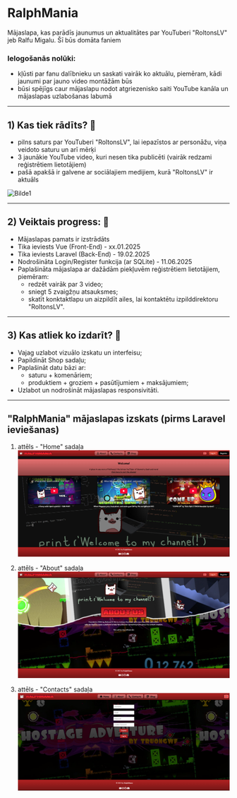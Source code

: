 # RalphMania
Mājaslapa, kas parādīs jaunumus un aktualitātes par YouTuberi "RoltonsLV" jeb Ralfu Migalu. Šī būs domāta faniem

### Ielogošanās nolūki:
- kļūsti par fanu dalībnieku un saskati vairāk ko aktuālu, piemēram, kādi jaunumi par jauno video montāžām būs
- būsi spējīgs caur mājaslapu nodot atgriezenisko saiti YouTube kanāla un mājaslapas uzlabošanas labumā

---
## 1) Kas tiek rādīts? 👀
- pilns saturs par YouTuberi "RoltonsLV", lai iepazīstos ar personāžu, viņa veidoto saturu un arī mērķi
- 3 jaunākie YouTube video, kuri nesen tika publicēti (vairāk redzami reģistrētiem lietotājiem)
- pašā apakšā ir galvene ar sociālajiem medijiem, kurā "RoltonsLV" ir aktuāls

![Bilde1](https://i.ytimg.com/vi/K8KDiSF5qsg/hq720.jpg?sqp=-oaymwEhCK4FEIIDSFryq4qpAxMIARUAAAAAGAElAADIQj0AgKJD&rs=AOn4CLCvWbqwSbTBZEzqEShYwKUuZiHfCA)

---
## 2) Veiktais progress: 💪
- Mājaslapas pamats ir izstrādāts
- Tika ieviests Vue (Front-End) - xx.01.2025
- Tika ieviests Laravel (Back-End) - 19.02.2025
- Nodrošināta Login/Register funkcija (ar SQLite) - 11.06.2025
- Paplašināta mājaslapa ar dažādām piekļuvēm reģistrētiem lietotājiem, piemēram:
    - redzēt vairāk par 3 video;
    - sniegt 5 zvaigžņu atsauksmes;
    - skatīt konktaktlapu un aizpildīt ailes, lai kontaktētu izpilddirektoru "RoltonsLV".

---
## 3) Kas atliek ko izdarīt? 📝
- Vajag uzlabot vizuālo izskatu un interfeisu;
- Papildināt Shop sadaļu;
- Paplašināt datu bāzi ar:
    - saturu + komenāriem;
    - produktiem + groziem + pasūtījumiem + maksājumiem;
- Uzlabot un nodrošināt mājaslapas responsivitāti.

---
## "RalphMania" mājaslapas izskats (pirms Laravel ieviešanas)
1. attēls - "Home" sadaļa
![Bilde2](mania/public/img/HomePreview.PNG)

2. attēls - "About" sadaļa
![Bilde2](mania/public/img/AboutPreview.PNG)

3. attēls - "Contacts" sadaļa
![Bilde2](mania/public/img/ContactsPreview.PNG)

